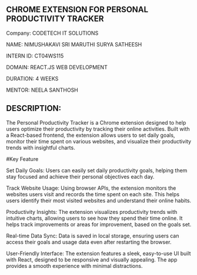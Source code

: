 ## CHROME EXTENSION FOR PERSONAL PRODUCTIVITY TRACKER

Company: CODETECH IT SOLUTIONS

NAME: NIMUSHAKAVI SRI MARUTHI SURYA SATHEESH

INTERN ID: CT04WS115

DOMAIN: REACT.JS WEB DEVELOPMENT

DURATION: 4 WEEKS

MENTOR: NEELA SANTHOSH

## DESCRIPTION:

The Personal Productivity Tracker is a Chrome extension designed to help users optimize their productivity by tracking their online activities. Built with a React-based frontend, the extension allows users to set daily goals, monitor their time spent on various websites, and visualize their productivity trends with insightful charts.

#Key Feature

Set Daily Goals:
Users can easily set daily productivity goals, helping them stay focused and achieve their personal objectives each day.

Track Website Usage:
Using browser APIs, the extension monitors the websites users visit and records the time spent on each site. This helps users identify their most visited websites and understand their online habits.

Productivity Insights:
The extension visualizes productivity trends with intuitive charts, allowing users to see how they spend their time online. It helps track improvements or areas for improvement, based on the goals set.

Real-time Data Sync:
Data is saved in local storage, ensuring users can access their goals and usage data even after restarting the browser.

User-Friendly Interface:
The extension features a sleek, easy-to-use UI built with React, designed to be responsive and visually appealing. The app provides a smooth experience with minimal distractions.
